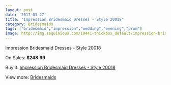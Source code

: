 ```yaml
---
layout: post
date: '2017-03-27'
title: "Impression Bridesmaid Dresses - Style 20018"
category: Bridesmaids
tags: ["bridesmaid","impression","wedding","evening","prom"]
image: http://img.sequinious.com/10441-thickbox_default/impression-bridesmaid-dresses-style-20018.jpg
---
```

Impression Bridesmaid Dresses - Style 20018

On Sales: **$248.99**
<a href="https://www.sequinious.com/bridesmaids/4709-impression-bridesmaid-dresses-style-20018.html"><amp-img layout="responsive" width="600" height="600" src="//img.sequinious.com/10441-thickbox_default/impression-bridesmaid-dresses-style-20018.jpg" alt="Impression Bridesmaid Dresses - Style 20018 0" /></a>

Buy it: [Impression Bridesmaid Dresses - Style 20018](https://www.sequinious.com/bridesmaids/4709-impression-bridesmaid-dresses-style-20018.html "Impression Bridesmaid Dresses - Style 20018")

View more: [Bridesmaids](https://www.sequinious.com/3-bridesmaids "Bridesmaids")